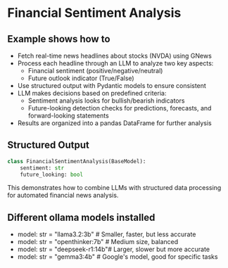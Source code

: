 # Financial Sentiment Analysis

## Example shows how to

* Fetch real-time news headlines about stocks (NVDA) using GNews
* Process each headline through an LLM to analyze two key aspects:
  * Financial sentiment (positive/negative/neutral)
  * Future outlook indicator (True/False)
* Use structured output with Pydantic models to ensure consistent
* LLM makes decisions based on predefined criteria:
  * Sentiment analysis looks for bullish/bearish indicators
  * Future-looking detection checks for predictions, forecasts, and forward-looking statements
* Results are organized into a pandas DataFrame for further analysis

## Structured Output

   ```python
   class FinancialSentimentAnalysis(BaseModel):
       sentiment: str
       future_looking: bool
   ```

This demonstrates how to combine LLMs with structured data processing for automated financial news analysis.

## Different ollama models installed

* model: str = "llama3.2:3b" # Smaller, faster, but less accurate
* model: str = "openthinker:7b" # Medium size, balanced
* model: str = "deepseek-r1:14b"# Larger, slower but more accurate
* model: str = "gemma3:4b" # Google's model, good for specific tasks
